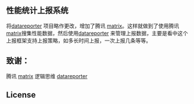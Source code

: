 ## 性能统计上报系统

将[datareporter](https://github.com/luojilab/DataReporter) 项目略作更改，增加了腾讯 [matrix](https://github.com/Tencent/matrix)。这样就做到了使用腾讯 [matrix](https://github.com/Tencent/matrix)搜集性能数据，然后使用[datareporter](https://github.com/luojilab/DataReporter) 来管理上报数据，主要是看中这个上报框架支持上报策略，如多长时间上报，一次上报几条等等。





## 致谢：
腾讯 [matrix](https://github.com/Tencent/matrix)
逻辑思维 [datareporter](https://github.com/luojilab/DataReporter)

## License